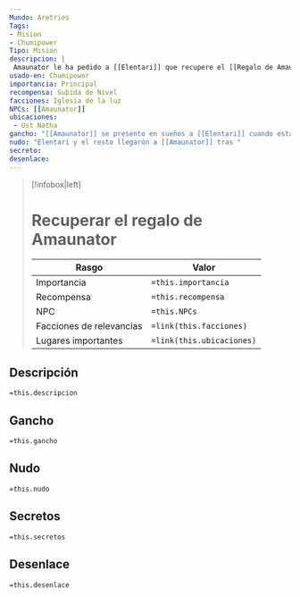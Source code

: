 ```yaml
---
Mundo: Aretries 
Tags:
- Mision
- Chumipower
Tipo: Mision
descripcion: |
 Amaunator le ha pedido a [[Elentari]] que recupere el [[Regalo de Amaunator]] de los Drows de [[Ust Natha]]
usado-en: Chumipower 
importancia: Principal
recompensa: Subida de Nivel
facciones: Iglesia de la luz
NPCs: [[Amaunator]]
ubicaciones:
 - Ust Natha 
gancho: "[[Amaunator]] se presento en sueños a [[Elentari]] cuando esta pregunto por como ayudar a su pueblo."
nudo: "Elentari y el resto llegarón a [[Amaunator]] tras "
secreto: 
desenlace: 
---
```

> [!infobox|left]
>  # Recuperar el regalo de Amaunator
> |Rasgo | Valor |
> | --- | --- |
> | Importancia | `=this.importancia` |
> | Recompensa | `=this.recompensa` |
>  | NPC | `=this.NPCs` |
>  | Facciones de relevancias | `=link(this.facciones)` |
>  | Lugares  importantes| `=link(this.ubicaciones)` |

## Descripción
 `=this.descripcion`
## Gancho
 `=this.gancho`
## Nudo
 `=this.nudo`
## Secretos
  `=this.secretos`
## Desenlace
 `=this.desenlace`